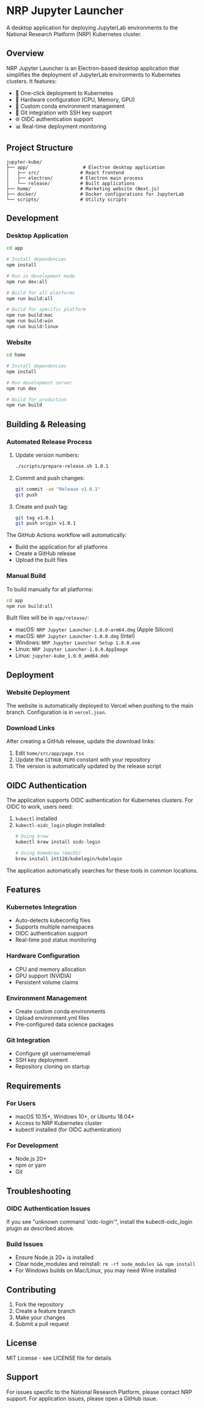 # NRP Jupyter Launcher

A desktop application for deploying JupyterLab environments to the National Research Platform (NRP) Kubernetes cluster.

## Overview

NRP Jupyter Launcher is an Electron-based desktop application that simplifies the deployment of JupyterLab environments to Kubernetes clusters. It features:

- 🚀 One-click deployment to Kubernetes
- 🔧 Hardware configuration (CPU, Memory, GPU)
- 🐍 Custom conda environment management
- 🔐 Git integration with SSH key support
- 🌐 OIDC authentication support
- 📊 Real-time deployment monitoring

## Project Structure

```
jupyter-kube/
├── app/                    # Electron desktop application
│   ├── src/               # React frontend
│   ├── electron/          # Electron main process
│   └── release/           # Built applications
├── home/                  # Marketing website (Next.js)
├── docker/                # Docker configurations for JupyterLab
└── scripts/               # Utility scripts
```

## Development

### Desktop Application

```bash
cd app

# Install dependencies
npm install

# Run in development mode
npm run dev:all

# Build for all platforms
npm run build:all

# Build for specific platform
npm run build:mac
npm run build:win
npm run build:linux
```

### Website

```bash
cd home

# Install dependencies
npm install

# Run development server
npm run dev

# Build for production
npm run build
```

## Building & Releasing

### Automated Release Process

1. Update version numbers:
   ```bash
   ./scripts/prepare-release.sh 1.0.1
   ```

2. Commit and push changes:
   ```bash
   git commit -am "Release v1.0.1"
   git push
   ```

3. Create and push tag:
   ```bash
   git tag v1.0.1
   git push origin v1.0.1
   ```

The GitHub Actions workflow will automatically:
- Build the application for all platforms
- Create a GitHub release
- Upload the built files

### Manual Build

To build manually for all platforms:

```bash
cd app
npm run build:all
```

Built files will be in `app/release/`:
- macOS: `NRP Jupyter Launcher-1.0.0-arm64.dmg` (Apple Silicon)
- macOS: `NRP Jupyter Launcher-1.0.0.dmg` (Intel)
- Windows: `NRP Jupyter Launcher Setup 1.0.0.exe`
- Linux: `NRP Jupyter Launcher-1.0.0.AppImage`
- Linux: `jupyter-kube_1.0.0_amd64.deb`

## Deployment

### Website Deployment

The website is automatically deployed to Vercel when pushing to the main branch. Configuration is in `vercel.json`.

### Download Links

After creating a GitHub release, update the download links:

1. Edit `home/src/app/page.tsx`
2. Update the `GITHUB_REPO` constant with your repository
3. The version is automatically updated by the release script

## OIDC Authentication

The application supports OIDC authentication for Kubernetes clusters. For OIDC to work, users need:

1. `kubectl` installed
2. `kubectl-oidc_login` plugin installed:
   ```bash
   # Using krew
   kubectl krew install oidc-login
   
   # Using Homebrew (macOS)
   brew install int128/kubelogin/kubelogin
   ```

The application automatically searches for these tools in common locations.

## Features

### Kubernetes Integration
- Auto-detects kubeconfig files
- Supports multiple namespaces
- OIDC authentication support
- Real-time pod status monitoring

### Hardware Configuration
- CPU and memory allocation
- GPU support (NVIDIA)
- Persistent volume claims

### Environment Management
- Create custom conda environments
- Upload environment.yml files
- Pre-configured data science packages

### Git Integration
- Configure git username/email
- SSH key deployment
- Repository cloning on startup

## Requirements

### For Users
- macOS 10.15+, Windows 10+, or Ubuntu 18.04+
- Access to NRP Kubernetes cluster
- kubectl installed (for OIDC authentication)

### For Development
- Node.js 20+
- npm or yarn
- Git

## Troubleshooting

### OIDC Authentication Issues
If you see "unknown command 'oidc-login'", install the kubectl-oidc_login plugin as described above.

### Build Issues
- Ensure Node.js 20+ is installed
- Clear node_modules and reinstall: `rm -rf node_modules && npm install`
- For Windows builds on Mac/Linux, you may need Wine installed

## Contributing

1. Fork the repository
2. Create a feature branch
3. Make your changes
4. Submit a pull request

## License

MIT License - see LICENSE file for details

## Support

For issues specific to the National Research Platform, please contact NRP support.
For application issues, please open a GitHub issue.
